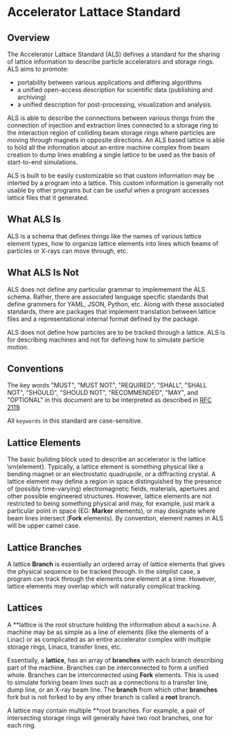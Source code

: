 # Accelerator Lattace Standard

## Overview

The Accelerator Lattace Standard (ALS) defines a standard for the sharing of lattice information to describe
particle accelerators and storage rings. ALS aims to promote:

 - portability between various applications and differing algorithms
 - a unified open-access description for scientific data (publishing and archiving)
 - a unified description for post-processing, visualization and analysis.

ALS is able to describe the connections between various things
from the connection of injection and extraction lines connected to a storage ring to the interaction region
of colliding beam storage rings where particles are moving through magnets in opposite directions. An ALS
based lattice is able to
hold all the information about an entire machine complex from beam creation to dump lines enabling a 
single lattice to be used as the basis of start-to-end simulations.

ALS is built to be easily customizable so that custom information may be interted by a program into a lattice.
This custom information is generally not usable by other programs but can be useful when a program accesses
lattice files that it generated. 


## What ALS Is

ALS is a schema that defines things like the names of various lattice element types, how to organize lattice
elements into lines which beams of particles or X-rays can move through, etc. 

## What ALS Is Not

ALS does not define any particular grammar to implemement the ALS schema. Rather, there are associated
language specific standards that define grammers for YAML, JSON, Python, etc. Along with these
associated standards, there are packages that implement translation between lattice files and a representational
internal format defined by the package.

ALS does not define how particles are to be tracked through a lattice. ALS is for describing machines and
not for defining how to simulate particle motion. 

## Conventions

The key words "MUST", "MUST NOT", "REQUIRED", "SHALL", "SHALL NOT", "SHOULD",
"SHOULD NOT", "RECOMMENDED",  "MAY", and "OPTIONAL" in this document are to be
interpreted as described in [RFC 2119](http://tools.ietf.org/html/rfc2119).

All `keywords` in this standard are case-sensitive.

## Lattice Elements

The basic building block used to describe an accelerator is the lattice \vn{element}. Typically,
a lattice element is something physical like a bending magnet or an electrostatic
quadrupole, or a diffracting crystal. A lattice element may define a region in space 
distinguished by the presence of (possibly time-varying) electromagnetic fields,
materials, apertures and other possible engineered structures. However, lattice elements
are not restricted to being something physical and may, for example, just mark a particular point in space
(EG: **Marker** elements), or may designate where beam lines intersect (**Fork** elements).
By convention, element names in ALS will be upper camel case.


## Lattice Branches

A lattice **Branch** is essentially an ordered array of lattice elements that gives the physical
sequence to be tracked through.
In the simplist case, a program can track through the elements one element at a time.
However, lattice elements may overlap which will naturally complicat tracking.

## Lattices

A **lattice is the root structure holding the information about a
``machine``. A machine may be as simple as a line of elements (like the elements of a Linac) or
as complicated as an entire accelerator complex with multiple storage rings, Linacs, transfer
lines, etc.

Essentially, a **lattice**, has an array of **branches** with each branch describing part of the
machine. Branches can be interconnected to form a unified whole.
Branches can be interconnected using **Fork** elements. 
This is used to simulate forking beam lines such as a connections to a transfer line, dump line, or an
X-ray beam line. The **branch** from which other **branches** fork but is not forked to by any
other branch is called a **root** branch.

A lattice may contain multiple **root branches. For example, a pair of intersecting storage
rings will generally have two root branches, one for each ring.

